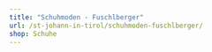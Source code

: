 ```yaml
---
title: "Schuhmoden - Fuschlberger"
url: /st-johann-in-tirol/schuhmoden-fuschlberger/
shop: Schuhe
---
```


